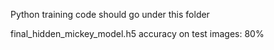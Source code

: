 Python training code should go under this folder

final_hidden_mickey_model.h5 accuracy on test images: 80%
